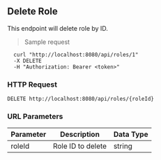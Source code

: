 ## Delete Role
This endpoint will delete role by ID.

> Sample request

```shell
  curl "http://localhost:8080/api/roles/1"
  -X DELETE
  -H "Authorization: Bearer <token>"
```

### HTTP Request

`DELETE http://localhost:8080/api/roles/{roleId}`

### URL Parameters

Parameter | Description | Data Type
--------- | ----------- | ---------
roleId | Role ID to delete | string